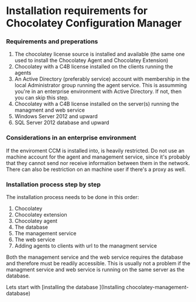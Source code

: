 # Installation requirements for Chocolatey Configuration Manager

### Requirements and preperations

1. The chocolatey license source is installed and available (the same one used to install the Chocolatey Agent and Chocolatey Extension)
1. Chocolatey with a C4B license installed on the clients running the agents
1. An Active Directory (preferably service) account with membership in the local Administrator group running the agent service. This is assumming you're in an enterprise environment with Active Directory. If not, then you can skip this step.
1. Chocolatey with a C4B license installed on the server(s) running the managment and web service
1. Windows Server 2012 and upward
1. SQL Server 2012 database and upward

### Considerations in an enterprise environment

If the enviroment CCM is installed into, is heavily restricted. Do not use an machine account for the agent and management service, since it's probably that they cannot send nor receive information between them in the network. There can also be restriction on an machine user if there's a proxy as well.

### Installation process step by step
The installation process needs to be done in this order:

1. Chocolatey 
1. Chocolatey extension
1. Chocolatey agent
1. The database
1. The management service
1. The web service
1. Adding agents to clients with url to the managment service

Both the management service and the web service requires the database and therefore must be readily accessible. This is usually not a problem if the managment service and web service is running on the same server as the database.

Lets start with 
[installing the database ](Installing chocolatey-management-database)
